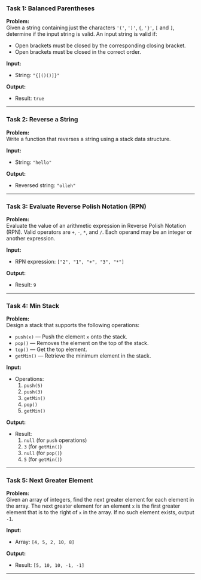 ### Task 1: Balanced Parentheses
**Problem:**  
Given a string containing just the characters `'('`, `')'`, `{`, `'}'`, `[` and `]`, determine if the input string is valid. An input string is valid if:
- Open brackets must be closed by the corresponding closing bracket.
- Open brackets must be closed in the correct order.

**Input:**
- String: `"{[()()]}"`

**Output:**
- Result: `true`

---

### Task 2: Reverse a String
**Problem:**  
Write a function that reverses a string using a stack data structure.

**Input:**
- String: `"hello"`

**Output:**
- Reversed string: `"olleh"`

---

### Task 3: Evaluate Reverse Polish Notation (RPN)
**Problem:**  
Evaluate the value of an arithmetic expression in Reverse Polish Notation (RPN). Valid operators are `+`, `-`, `*`, and `/`. Each operand may be an integer or another expression.

**Input:**
- RPN expression: `["2", "1", "+", "3", "*"]`

**Output:**
- Result: `9`

---

### Task 4: Min Stack
**Problem:**  
Design a stack that supports the following operations:
- `push(x)` — Push the element `x` onto the stack.
- `pop()` — Removes the element on the top of the stack.
- `top()` — Get the top element.
- `getMin()` — Retrieve the minimum element in the stack.

**Input:**
- Operations:
  1. `push(5)`
  2. `push(3)`
  3. `getMin()`
  4. `pop()`
  5. `getMin()`

**Output:**
- Result: 
  1. `null` (for `push` operations)
  2. `3` (for `getMin()`)
  3. `null` (for `pop()`)
  4. `5` (for `getMin()`)

---

### Task 5: Next Greater Element
**Problem:**  
Given an array of integers, find the next greater element for each element in the array. The next greater element for an element `x` is the first greater element that is to the right of `x` in the array. If no such element exists, output `-1`.

**Input:**
- Array: `[4, 5, 2, 10, 8]`

**Output:**
- Result: `[5, 10, 10, -1, -1]`

---
